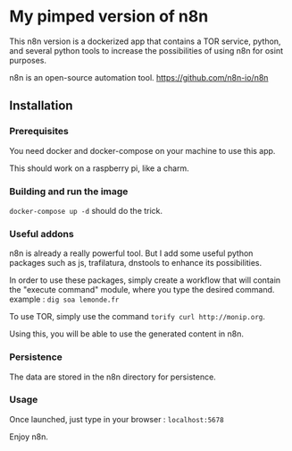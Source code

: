 # My pimped version of n8n

This n8n version is a dockerized app that contains a TOR service, python, and several python tools to increase the possibilities of using n8n for osint purposes.

n8n is an open-source automation tool. https://github.com/n8n-io/n8n

## Installation

### Prerequisites

You need docker and docker-compose on your machine to use this app.

This should work on a raspberry pi, like a charm.


### Building and run the image

```docker-compose up -d``` should do the trick.

### Useful addons

n8n is already a really powerful tool. But I add some useful python packages such as js, trafilatura, dnstools to enhance its possibilities.

In order to use these packages, simply create a workflow that will contain the "execute command" module, where you type the desired command. example : ```dig soa lemonde.fr```

To use TOR, simply  use the command ```torify curl http://monip.org```.

Using this, you will be able to use the generated content in n8n. 


### Persistence

The data are stored in the n8n directory for persistence.

### Usage

Once launched, just type in your browser : ```localhost:5678```

Enjoy n8n.
